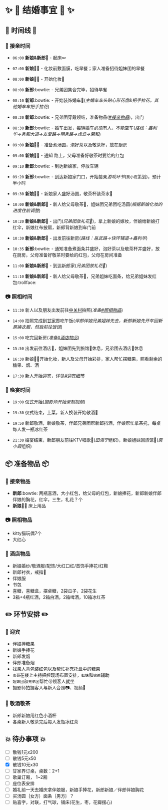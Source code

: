 # :sparkles: :sparkling_heart: 结婚事宜 :sparkling_heart: :sparkles:

## :star2: 时间线 :star2:

### :red_car: 接亲时间

- `06:00` **新娘&新郎**:couple_with_heart: - 起床:zzz:

- `07:00` **新娘**:bride_with_veil: - 化妆前敷面膜，吃早餐；家人准备招待姐妹团的早餐
- `08:00` **新娘**:bride_with_veil: - 开始化妆:nail_care:
             
- `08:00` **新郎**:bowtie: - 兄弟团集合完毕，招待早餐
- `08:10` **新郎**:bowtie: - 开始装饰婚车:red_car:(_主婚车车头贴心形花盘&把手拉花，其他婚车车把手拉花_)
- `08:20` **新郎**:bowtie: - 兄弟团穿戴领结，准备物品(_[#接亲物品](接亲物品)_)，出门
- `08:30` **新郎**:bowtie: - 婚车出发，每辆婚车必须有人，不能空车(_路线：鑫利华->秀厢大道->友爱路->明秀路->虎丘->荣和_)

- `09:00` **新娘**:bride_with_veil: - 准备煮汤圆，泡好茶以及敬茶杯，放在厨房

- `09:00` **新娘**:bride_with_veil: - 通知 路上，父母准备好敬茶时要给的红包

- `09:10` **新郎**:bowtie: - 到达新娘家，停放车辆
- `09:20` **新郎**:bowtie: - 到达新娘家门口，开始接亲*游戏环节*(`莫小霞`策划)，预计半小时
- `09:30` **新娘**:bride_with_veil: - 新娘家人盛好汤圆，敬茶杯装茶水:tea:

- `10:00` **新娘&新郎**:couple_with_heart: - 新人给父母敬茶:tea:，姐妹团兄弟团吃汤圆(_根据新娘化妆的进度往前调整_)
- `10:20` **新娘&新郎**:couple_with_heart: - 出门(_兄弟团放礼花:tada:_)，拿上新娘的嫁妆，伴娘给新娘打红伞，新娘红布披肩，新郎背新娘到车门前
- `10:30` **新娘&新郎**:couple_with_heart: - 出发前往新房(_路线：邕武路->快环辅道->鑫利华_)

- `10:35` **新郎**:bowtie: - 通知准备煮面条并盛好，泡好茶以及敬茶杯并盛好，放在厨房，父母准备好敬茶时要给的红包，父母在房间准备

- `11:00` **新娘&新郎**:couple_with_heart: - 到达新郎家(_兄弟团放礼花:tada:_)  
- `11:10` **新娘&新郎**:couple_with_heart: - 新人给父母敬茶:tea:，兄弟姐妹吃面条，给兄弟姐妹发红包:trollface:

### :camera: 照相时间

- `11:30` 新人以及朋友出发前往<u>中关村</u>拍照(_准备[#照相物品](#照相物品)_)

- `14:00` 拍照完成到<u>甘家界</u>吃午饭(_伴郎伴娘兄弟姐妹先去，新郎新娘先开车回新房换衣服，然后前往饭馆_)

- `15:00` 吃完回新房(_准备[#酒店物品](#酒店物品)_)

- `15:50` 出发前往酒店:wedding:，姐妹团先到旅馆:hotel:休息，兄弟团去酒店:wedding:休息

- `16:30` 新娘:bride_with_veil:开始化妆，新人及父母开始彩排，家人帮忙摆糖果，照看剩余的糖果、烟、酒

- `17:30` 新人开始迎宾，详见[#迎宾](#迎宾)细节

### :wedding: 晚宴时间

- `19:00` 仪式开始(_摄影师开始录制视频_)

- `19:30` 仪式结束，上菜，新人换装开始敬酒:wine_glass:

- `19:50` 新郎敬酒，新娘敬茶，伴郎兄弟团帮新郎挡酒，伴娘帮忙拿茶托，每桌每人发一瓶冰红茶

- `21:30` 婚宴结束，新郎朋友前往KTV唱歌:microphone:(*田海宁*组织)，新娘姐妹回旅馆:hotel:(*莫小霞*组织)

## :package: 准备物品 :package:

### :red_car: 接亲物品

- **新郎**:bowtie: 两瓶喜酒，大小红包，给父母的红包，新娘捧花，新郎新娘伴郎伴娘的胸花，红伞，三生，礼花？个
- **新娘**:bride_with_veil: 床上用品

### :camera: 照相物品

- kitty猫玩偶7个
- 大红心

### :wedding: 酒店物品

- 新娘婚纱/敬酒服/配饰/大红口红/首饰手捧花/红鞋
- 新郎衬衣，戒指:ring:
- 伴娘服
- 书包
- 喜糖，喜糖盒，摆桌糖，2袋瓜子，2袋花生
- 3箱+4瓶红酒，2箱白酒，2箱啤酒，10箱冰红茶

## :pencil2: 环节安排 :pencil2:

### :couple_with_heart: 迎宾

- 伴娘捧糖果
- 新娘手捧花
- 新郎发烟
- 伴郎准备烟
- 找亲人背包装红包以及帮忙补充托盘中的糖果
- `表哥`在楼上主持把控现场布置安排，`虹妹`和`锦弟`辅助
- `姐妹团`和`兄弟团`帮忙带领客人就坐
- 摄影师拍摄客人与新人合照:camera:、视频:movie_camera:

### :wine_glass: 敬酒敬茶

- 新郎新娘用红色小酒杯
- 各桌新人敬茶完后每人发瓶冰红茶

## :collision: 待办事项 :collision:

- [ ] 散钱1元x200
- [ ] 散钱5元x50
- [x] 散钱10元x30
- [ ] 甘家界订桌，桌数：2+1
- [ ] 歌巢订厢， 1~2厢
- [ ] 座位表安排
- [ ] 婚礼前一天去婚庆拿伴娘服，新娘手捧花，新郎新娘／伴郎伴娘胸花
- [ ] 买汤圆｛女方｝面条｛男方｝？
- [ ] 贴喜字，对联，打气球，铺床(花生，枣，花瓣摆心)
